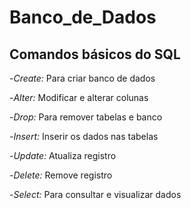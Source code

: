 # Banco_de_Dados

## Comandos básicos do SQL
-_Create:_ Para criar banco de dados

-_Alter:_ Modificar e alterar colunas

-_Drop:_ Para remover tabelas e banco

-_Insert:_ Inserir os dados nas tabelas

-_Update:_ Atualiza registro

-_Delete:_ Remove registro

-_Select:_ Para consultar e visualizar dados
